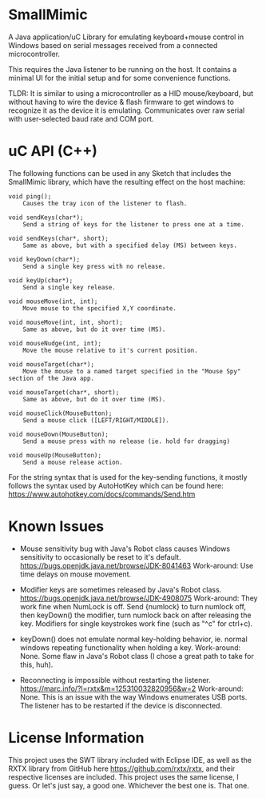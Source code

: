 # SmallMimic
A Java application/uC Library for emulating keyboard+mouse control in Windows based on serial messages received from a connected microcontroller.

This requires the Java listener to be running on the host. It contains a minimal UI for the initial setup and for some convenience functions.

TLDR: It is similar to using a microcontroller as a HID mouse/keyboard, but without having to wire the device & flash firmware to get windows to recognize it as the device it is emulating. Communicates over raw serial with user-selected baud rate and COM port.



# uC API (C++)
The following functions can be used in any Sketch that includes the SmallMimic library, which have the resulting effect on the host machine:

    void ping();
        Causes the tray icon of the listener to flash.
        
    void sendKeys(char*);
        Send a string of keys for the listener to press one at a time.
        
    void sendKeys(char*, short);
        Same as above, but with a specified delay (MS) between keys.
        
    void keyDown(char*);
        Send a single key press with no release.
        
    void keyUp(char*);
        Send a single key release.
        
    void mouseMove(int, int);
        Move mouse to the specified X,Y coordinate.
        
    void mouseMove(int, int, short);
        Same as above, but do it over time (MS).
        
    void mouseNudge(int, int);
        Move the mouse relative to it's current position.
        
    void mouseTarget(char*);
        Move the mouse to a named target specified in the "Mouse Spy" section of the Java app.
        
    void mouseTarget(char*, short);
        Same as above, but do it over time (MS).
        
    void mouseClick(MouseButton);
        Send a mouse click ([LEFT/RIGHT/MIDDLE]).
        
    void mouseDown(MouseButton);
        Send a mouse press with no release (ie. hold for dragging)
        
    void mouseUp(MouseButton);
        Send a mouse release action.

For the string syntax that is used for the key-sending functions, it mostly follows the syntax used by AutoHotKey which can be found here: https://www.autohotkey.com/docs/commands/Send.htm

# Known Issues
- Mouse sensitivity bug with Java's Robot class causes Windows sensitivity to occasionally be reset to it's default.
        https://bugs.openjdk.java.net/browse/JDK-8041463
        Work-around: Use time delays on mouse movement.

- Modifier keys are sometimes released by Java's Robot class.
        https://bugs.openjdk.java.net/browse/JDK-4908075
        Work-around: They work fine when NumLock is off. Send {numlock} to turn numlock off, then keyDown() the modifier, turn numlock back on after releasing the key. Modifiers for single keystrokes work fine (such as "^c" for ctrl+c).

- keyDown() does not emulate normal key-holding behavior, ie. normal windows repeating functionality when holding a key.
        Work-around: None. Some flaw in Java's Robot class (I chose a great path to take for this, huh).

- Reconnecting is impossible without restarting the listener.
        https://marc.info/?l=rxtx&m=125310032820956&w=2
        Work-around: None. This is an issue with the way Windows enumerates USB ports. The listener has to be restarted if the device is disconnected.

# License Information
This project uses the SWT library included with Eclipse IDE, as well as the RXTX library from GitHub here https://github.com/rxtx/rxtx, and their respective licenses are included.
This project uses the same license, I guess. Or let's just say, a good one. Whichever the best one is. That one.
